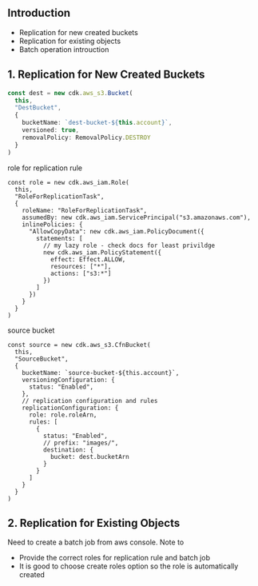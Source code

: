## Introduction 
- Replication for new created buckets 
- Replication for existing objects 
- Batch operation introuction 


## 1. Replication for New Created Buckets 
```ts
const dest = new cdk.aws_s3.Bucket(
  this,
  "DestBucket",
  {
    bucketName: `dest-bucket-${this.account}`,
    versioned: true,
    removalPolicy: RemovalPolicy.DESTROY
  }
)
```

role for replication rule 
```tsx
const role = new cdk.aws_iam.Role(
  this,
  "RoleForReplicationTask",
  {
    roleName: "RoleForReplicationTask",
    assumedBy: new cdk.aws_iam.ServicePrincipal("s3.amazonaws.com"),
    inlinePolicies: {
      "AllowCopyData": new cdk.aws_iam.PolicyDocument({
        statements: [
          // my lazy role - check docs for least privildge
          new cdk.aws_iam.PolicyStatement({
            effect: Effect.ALLOW,
            resources: ["*"],
            actions: ["s3:*"]
          })
        ]
      })
    }
  }
)
```

source bucket 
```tsx
const source = new cdk.aws_s3.CfnBucket(
  this,
  "SourceBucket",
  {
    bucketName: `source-bucket-${this.account}`,
    versioningConfiguration: {
      status: "Enabled",
    },
    // replication configuration and rules 
    replicationConfiguration: {
      role: role.roleArn,
      rules: [
        {
          status: "Enabled",
          // prefix: "images/",
          destination: {
            bucket: dest.bucketArn
          }
        }
      ]
    }
  }
)
```


## 2. Replication for Existing Objects 
Need to create a batch job from aws console. Note to 
- Provide the correct roles for replication rule and batch job 
- It is good to choose create roles option so the role is automatically created 
